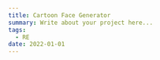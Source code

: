 ```yaml
---
title: Cartoon Face Generator
summary: Write about your project here...
tags:
  - RE
date: 2022-01-01
---
```

